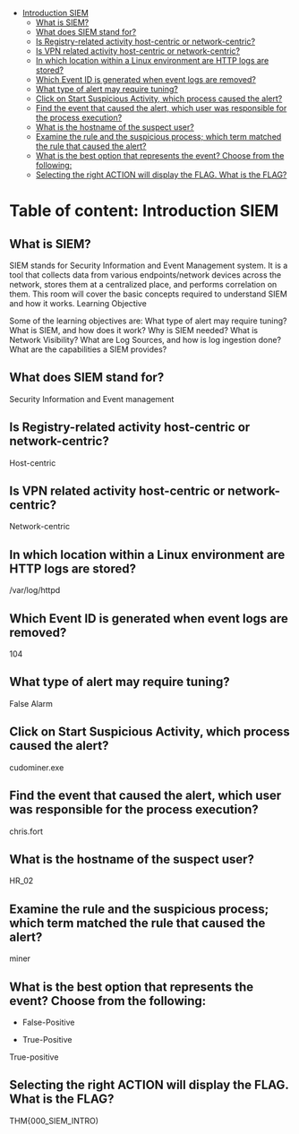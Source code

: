 - [Introduction SIEM](#introduction-siem)
  * [What is SIEM?](#what-is-siem-)
  * [What does SIEM stand for?](#what-does-siem-stand-for-)
  * [Is Registry-related activity host-centric or network-centric?](#is-registry-related-activity-host-centric-or-network-centric-)
  * [Is VPN related activity host-centric or network-centric?](#is-vpn-related-activity-host-centric-or-network-centric-)
  * [In which location within a Linux environment are HTTP logs are stored?](#in-which-location-within-a-linux-environment-are-http-logs-are-stored-)
  * [Which Event ID is generated when event logs are removed?](#which-event-id-is-generated-when-event-logs-are-removed-)
  * [What type of alert may require tuning?](#what-type-of-alert-may-require-tuning-)
  * [Click on Start Suspicious Activity, which process caused the alert?](#click-on-start-suspicious-activity--which-process-caused-the-alert-)
  * [Find the event that caused the alert, which user was responsible for the process execution?](#find-the-event-that-caused-the-alert--which-user-was-responsible-for-the-process-execution-)
  * [What is the hostname of the suspect user?](#what-is-the-hostname-of-the-suspect-user-)
  * [Examine the rule and the suspicious process; which term matched the rule that caused the alert?](#examine-the-rule-and-the-suspicious-process--which-term-matched-the-rule-that-caused-the-alert-)
  * [What is the best option that represents the event? Choose from the following:](#what-is-the-best-option-that-represents-the-event--choose-from-the-following-)
  * [Selecting the right ACTION will display the FLAG. What is the FLAG?](#selecting-the-right-action-will-display-the-flag-what-is-the-flag-)

# Table of content: Introduction SIEM
## What is SIEM?

SIEM stands for Security Information and Event Management system. It is a tool that collects data from various endpoints/network devices across the network, stores them at a centralized place, and performs correlation on them. This room will cover the basic concepts required to understand SIEM and how it works.
Learning Objective

Some of the learning objectives are:
What type of alert may require tuning?
    What is SIEM, and how does it work?
    Why is SIEM needed?
    What is Network Visibility?
    What are Log Sources, and how is log ingestion done?
    What are the capabilities a SIEM provides?

## What does SIEM stand for?
Security Information and Event management

## Is Registry-related activity host-centric or network-centric?
Host-centric

## Is VPN related activity host-centric or network-centric?
Network-centric

## In which location within a Linux environment are HTTP logs are stored?
/var/log/httpd

## Which Event ID is generated when event logs are removed?
104

## What type of alert may require tuning?
False Alarm

## Click on Start Suspicious Activity, which process caused the alert?
cudominer.exe

## Find the event that caused the alert, which user was responsible for the process execution?
chris.fort

## What is the hostname of the suspect user?
HR_02

## Examine the rule and the suspicious process; which term matched the rule that caused the alert?
miner

## What is the best option that represents the event? Choose from the following:

- False-Positive

- True-Positive

True-positive

## Selecting the right ACTION will display the FLAG. What is the FLAG?
THM{000_SIEM_INTRO)

